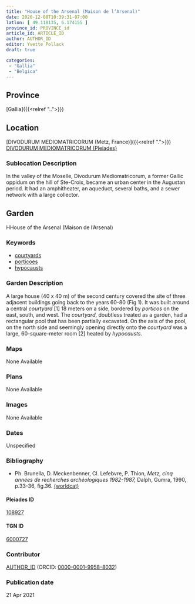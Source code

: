 ```yaml
---
title: "House of the Arsenal (Maison de l’Arsenal)"
date: 2020-12-08T10:39:31-07:00
latlon: [ 49.118135, 6.174155 ]
province_id: PROVINCE_id
article_id: ARTICLE_ID
author: AUTHOR_ID
editor: Yvette Pollack
draft: true

categories:
 - "Gallia"
 - "Belgica"
---
```


## Province
[Gallia]({{<relref "..">}})

## Location

[DIVODURUM MEDIOMATRICORUM (Metz, France)]({{<relref ".">}}) \
[DIVODURUM MEDIOMATRICORUM (Pleiades)](https://pleiades.stoa.org/places/108927)

<!--### Location Description-->

<!-- LEAVE THIS BLANK FOR NOW -->

<!--## Sublocation-->

<!--
[AREA WITHIN LOCATION, LIKE “PALATINE HILL”](GEOREFERENCE LINK)
A sublocation is any area larger than an individual garden, but located within a location. I would always try to include a link to a controlled vocabulary here if possible. This ID may well be different from the Garden ID, e.g., Pompeii versus a Garden in one of the houses which has its own Pleiades ID.
-->

### Sublocation Description

In the valley of the Moselle, Divodurum Mediomatricorum, a former Gallic oppidum on the hill of Ste-Croix, became an urban center in the Augustan period. It had an amphitheater, an aqueduct, several baths, and a sewer network with a large collector.

## Garden
HHouse of the Arsenal (Maison de l’Arsenal)

### Keywords

- [courtyards](http://vocab.getty.edu/page/aat/300004095)
- [porticoes](http://vocab.getty.edu/page/aat/300004145)
- [hypocausts](http://vocab.getty.edu/page/aat/300004277)


### Garden Description

<!-- Question about translation in notes -->
A large house (40 x 40 m) of the second century covered the site of three adjacent buildings going back to the years 60-80 (Fig 1). It was built around a central *courtyard* [1] 18 meters on a side, bordered by *porticos* on the east, south, and west. The *courtyard*, doubtless treated as a garden, had a rectangular pool that has been partially excavated. On the axis of the pool, on the north side and seemingly opening directly onto the *courtyard* was a large, 60-square-meter room [2] heated by *hypocausts*.

### Maps

None Available

### Plans

None Available

### Images

None Available

### Dates
Unspecified

### Bibliography
- Ph. Brunella, D. Meckenbenner, Cl. Lefebvre, P. Thion, *Metz, cinq années de recherches archéologiques 1982-1987,* Dalph, Gumra, 1990, p.33-36, fig.36. [(worldcat)](http://www.worldcat.org/oclc/20955708)


<!--#### Periodo ID-->

<!-- [PERIODO_ID](https://pleiades.stoa.org/places/PLEIADES_ID) -->

#### Pleiades ID

[108927](https://pleiades.stoa.org/places/108927)

#### TGN ID
[6000727](http://vocab.getty.edu/page/tgn/6000727)

### Contributor
[AUTHOR_ID](link) (ORCID: [0000-0001-9958-8032](https://orcid.org/0000-0001-9958-8032))

### Publication date

21 Apr 2021

<!--### Related articles-->

<!-- Links to other related articles. Leave blank for now -->